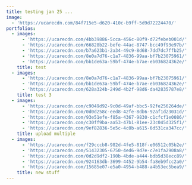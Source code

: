 ```yaml
---
title: testing jan 25 ...
image:
  - 'https://ucarecdn.com/84f715e5-d620-410c-b9ff-5d9d72224470/'
portfolios:
  - images:
      - 'https://ucarecdn.com/4bb39886-5cca-456c-80f9-d72febeb001d/'
      - 'https://ucarecdn.com/66828b22-befe-44ac-8747-bcc49f93e97b/'
      - 'https://ucarecdn.com/b7a623b1-2a34-49c9-8d68-7dd7dc7ffb25/'
      - 'https://ucarecdn.com/8e0a7d76-c1a7-4836-99aa-bf7b23075961/'
      - 'https://ucarecdn.com/bb1de63a-59bf-474e-b7ae-eb036824362e/'
    title: test
  - images:
      - 'https://ucarecdn.com/8e0a7d76-c1a7-4836-99aa-bf7b23075961/'
      - 'https://ucarecdn.com/bb1de63a-59bf-474e-b7ae-eb036824362e/'
      - 'https://ucarecdn.com/628a324b-249d-4b2f-98d6-da42835787e8/'
    title: test 3
  - images:
      - 'https://ucarecdn.com/c9049d92-9c0d-49af-bbc5-92fe256264de/'
      - 'https://ucarecdn.com/0d0d258c-eed8-42fe-8db6-92af1d23031d/'
      - 'https://ucarecdn.com/93e51efe-f85a-4367-9830-c1cfcf1e0086/'
      - 'https://ucarecdn.com/c30ff9ba-aa53-47b1-81ee-23c045d325f1/'
      - 'https://ucarecdn.com/9ef82836-5e5c-4c0b-a615-6d531ca347cc/'
    title: upload multiple
  - images:
      - 'https://ucarecdn.com/f29cccb8-982d-4fe5-818f-e06512c05b2e/'
      - 'https://ucarecdn.com/51432305-6750-4ed6-9d7e-c7e1fa2908a8/'
      - 'https://ucarecdn.com/0d2d9df2-190b-4bde-a444-bdb5d38ecc89/'
      - 'https://ucarecdn.com/924163db-3699-4452-9b54-fa8eb9fcc2a0/'
      - 'https://ucarecdn.com/15685e07-e5a0-4954-b488-a4b53ec5bea9/'
    title: new stuff
---
```


